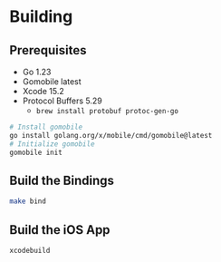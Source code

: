 # Building

## Prerequisites

- Go 1.23
- Gomobile latest
- Xcode 15.2
- Protocol Buffers 5.29
  - `brew install protobuf protoc-gen-go`

```sh
# Install gomobile
go install golang.org/x/mobile/cmd/gomobile@latest
# Initialize gomobile
gomobile init
```

## Build the Bindings
```sh
make bind
```

## Build the iOS App
```sh
xcodebuild
```

